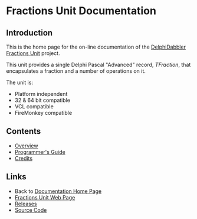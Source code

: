 # Fractions Unit Documentation

## Introduction

This is the home page for the on-line documentation of the [DelphiDabbler Fractions Unit](https://delphidabbler.com/software/fractions) project.

This unit provides a single Delphi Pascal "Advanced" record, _TFraction_, that encapsulates a fraction and a number of operations on it.

The unit is:

* Platform independent
* 32 & 64 bit compatible
* VCL compatible
* FireMonkey compatible

## Contents

* [Overview](./0/Overview.md)
* [Programmer's Guide](./0/API.md)
* [Credits](./0/Credits.md)

## Links

* Back to [Documentation Home Page](../index.md)
* [Fractions Unit Web Page](https://delphidabbler.com/software/fractions)
* [Releases](https://github.com/ddablib/fractions/releases)
* [Source Code](https://github.com/ddablib/fractions)
